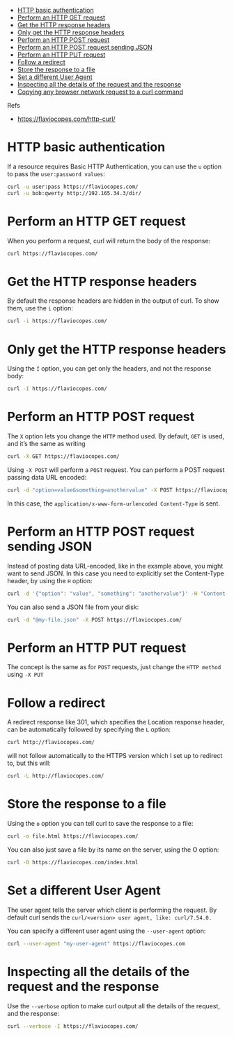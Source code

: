 * [HTTP basic authentication](#http-basic-authentication)
* [Perform an HTTP GET request](#perform-an-http-get-request)
* [Get the HTTP response headers](#get-the-http-response-headers)
* [Only get the HTTP response headers](#only-get-the-http-response-headers)
* [Perform an HTTP POST request](#perform-an-http-post-request)
* [Perform an HTTP POST request sending JSON](#perform-an-http-post-request-sending-json)
* [Perform an HTTP PUT request](#perform-an-http-put-request)
* [Follow a redirect](#follow-a-redirect)
* [Store the response to a file](#store-the-response-to-a-file)
* [Set a different User Agent](#set-a-different-user-agent)
* [Inspecting all the details of the request and the response](#inspecting-all-the-details-of-the-request-and-the-response)
* [Copying any browser network request to a curl command](#copying-any-browser-network-request-to-a-curl-command)

Refs
* <https://flaviocopes.com/http-curl/>

# HTTP basic authentication
If a resource requires Basic HTTP Authentication, you can use the `u` option to pass the `user:password values`:
```sh
curl -u user:pass https://flaviocopes.com/
curl -u bob:qwerty http://192.165.34.3/dir/
```
# Perform an HTTP GET request
When you perform a request, curl will return the body of the response:
```sh
curl https://flaviocopes.com/
```
# Get the HTTP response headers
By default the response headers are hidden in the output of curl. To show them, use the `i` option:
```sh
curl -i https://flaviocopes.com/
```
# Only get the HTTP response headers
Using the `I` option, you can get only the headers, and not the response body:
```sh
curl -I https://flaviocopes.com/
```
# Perform an HTTP POST request
The `X` option lets you change the `HTTP` method used. By default, `GET` is used, and it’s the same as writing
```sh
curl -X GET https://flaviocopes.com/
```
Using `-X POST` will perform a `POST` request. You can perform a POST request passing data URL encoded:
```sh
curl -d "option=value&something=anothervalue" -X POST https://flaviocopes.com/
```
In this case, the `application/x-www-form-urlencoded Content-Type` is sent.

# Perform an HTTP POST request sending JSON
Instead of posting data URL-encoded, like in the example above, you might want to send JSON. In this case you need to explicitly set the Content-Type header, by using the `H` option:
```sh
curl -d '{"option": "value", "something": "anothervalue"}' -H "Content-Type: application/json" -X POST https://flaviocopes.com/
```
You can also send a JSON file from your disk:
```sh
curl -d "@my-file.json" -X POST https://flaviocopes.com/
```
# Perform an HTTP PUT request
The concept is the same as for `POST` requests, just change the `HTTP method` using `-X PUT`

# Follow a redirect
A redirect response like 301, which specifies the Location response header, can be automatically followed by specifying the `L` option:
```sh
curl http://flaviocopes.com/
```
will not follow automatically to the HTTPS version which I set up to redirect to, but this will:
```sh
curl -L http://flaviocopes.com/
```
# Store the response to a file
Using the `o` option you can tell curl to save the response to a file:
```sh
curl -o file.html https://flaviocopes.com/
```
You can also just save a file by its name on the server, using the O option:
```sh
curl -O https://flaviocopes.com/index.html
```

# Set a different User Agent
The user agent tells the server which client is performing the request. By default curl sends the `curl/<version> user agent, like: curl/7.54.0.`

You can specify a different user agent using the `--user-agent` option:
```sh
curl --user-agent "my-user-agent" https://flaviocopes.com
```
# Inspecting all the details of the request and the response
Use the `--verbose` option to make curl output all the details of the request, and the response:
```sh
curl --verbose -I https://flaviocopes.com/
```


